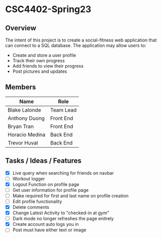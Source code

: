 # CSC4402-Spring23

## Overview

The intent of this project is to create a social-fitness web application that can connect to a SQL database. The application may allow users to:

- Create and store a user profile
- Track their own progress
- Add friends to view their progress
- Post pictures and updates

## Members

| Name           | Role      |
| -------------- | --------- |
| Blake Lalonde  | Team Lead |
| Anthony Duong  | Front End |
| Bryan Tran     | Front End |
| Horacio Medina | Back End  |
| Trevor Huval   | Back End  |

## Tasks / Ideas / Features

- [x] Live query when searching for friends on navbar
- [ ] Workout logger
- [x] Logout Function on profile page
- [ ] Get user information for profile page
- [ ] Make required for first and last name on profile creation
- [ ] Edit profile functionality
- [X] Delete comments
- [X] Change Latest Activity to "checked-in at gym"
- [ ] Dark mode no longer refreshes the page enitrely
- [x] Create account auto logs you in
- [ ] Post must have either text or image
